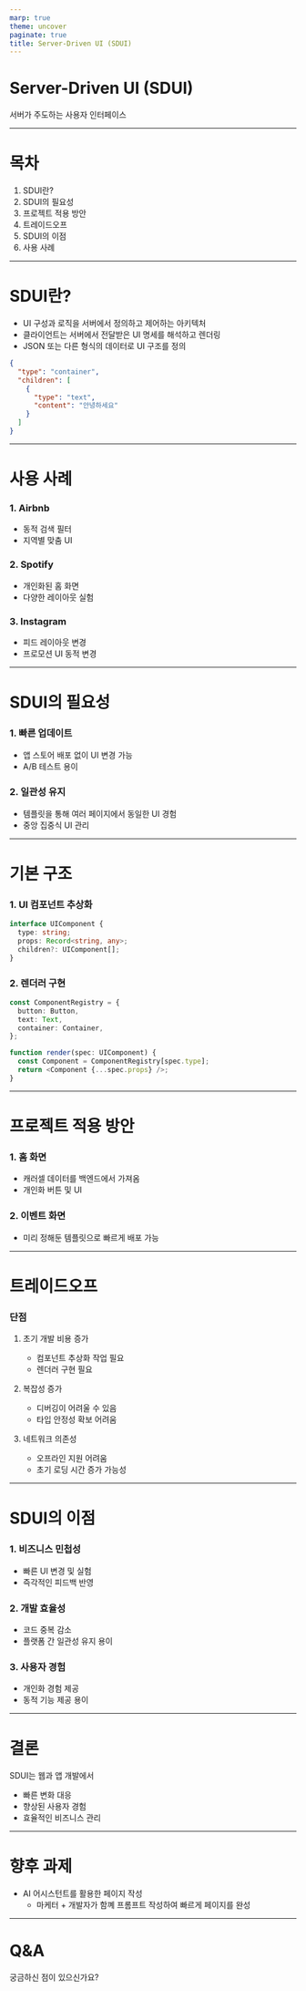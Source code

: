 ```yaml
---
marp: true
theme: uncover
paginate: true
title: Server-Driven UI (SDUI)
---
```


# Server-Driven UI (SDUI)

서버가 주도하는 사용자 인터페이스

---

# 목차

1. SDUI란?
2. SDUI의 필요성
3. 프로젝트 적용 방안
4. 트레이드오프
5. SDUI의 이점
6. 사용 사례

---

# SDUI란?

- UI 구성과 로직을 서버에서 정의하고 제어하는 아키텍처
- 클라이언트는 서버에서 전달받은 UI 명세를 해석하고 렌더링
- JSON 또는 다른 형식의 데이터로 UI 구조를 정의

```json
{
  "type": "container",
  "children": [
    {
      "type": "text",
      "content": "안녕하세요"
    }
  ]
}
```

---

# 사용 사례

### 1. Airbnb

- 동적 검색 필터
- 지역별 맞춤 UI

### 2. Spotify

- 개인화된 홈 화면
- 다양한 레이아웃 실험

### 3. Instagram

- 피드 레이아웃 변경
- 프로모션 UI 동적 변경

---

# SDUI의 필요성

### 1. 빠른 업데이트

- 앱 스토어 배포 없이 UI 변경 가능
- A/B 테스트 용이

### 2. 일관성 유지

- 템플릿을 통해 여러 페이지에서 동일한 UI 경험
- 중앙 집중식 UI 관리

---

# 기본 구조

### 1. UI 컴포넌트 추상화

```typescript
interface UIComponent {
  type: string;
  props: Record<string, any>;
  children?: UIComponent[];
}
```

### 2. 렌더러 구현

```typescript
const ComponentRegistry = {
  button: Button,
  text: Text,
  container: Container,
};

function render(spec: UIComponent) {
  const Component = ComponentRegistry[spec.type];
  return <Component {...spec.props} />;
}
```

---

# 프로젝트 적용 방안

### 1. 홈 화면
- 캐러셀 데이터를 백엔드에서 가져옴
- 개인화 버튼 및 UI


### 2. 이벤트 화면
- 미리 정해둔 템플릿으로 빠르게 배포 가능

---

# 트레이드오프

### 단점

1. 초기 개발 비용 증가

   - 컴포넌트 추상화 작업 필요
   - 렌더러 구현 필요

2. 복잡성 증가

   - 디버깅이 어려울 수 있음
   - 타입 안정성 확보 어려움

3. 네트워크 의존성
   - 오프라인 지원 어려움
   - 초기 로딩 시간 증가 가능성

---

# SDUI의 이점

### 1. 비즈니스 민첩성

- 빠른 UI 변경 및 실험
- 즉각적인 피드백 반영

### 2. 개발 효율성

- 코드 중복 감소
- 플랫폼 간 일관성 유지 용이

### 3. 사용자 경험

- 개인화 경험 제공
- 동적 기능 제공 용이

---

# 결론

SDUI는 웹과 앱 개발에서

- 빠른 변화 대응
- 향상된 사용자 경험
- 효율적인 비즈니스 관리

---

# 향후 과제

- AI 어시스턴트를 활용한 페이지 작성
   - 마케터 + 개발자가 함꼐 프롬프트 작성하여 빠르게 페이지를 완성

---

# Q&A

궁금하신 점이 있으신가요?
